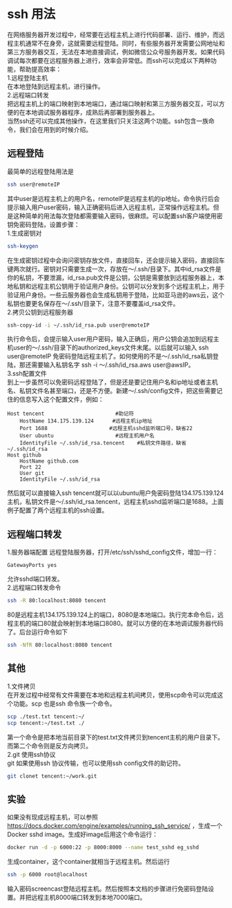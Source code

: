 # ssh 用法

在网络服务器开发过程中，经常要在远程主机上进行代码部署、运行、维护，而远程主机通常不在身旁，这就需要远程登陆。同时，有些服务器开发需要公网地址和第三方服务器交互，无法在本地直接调试，例如微信公众号服务器开发。如果代码调试每次都要在远程服务器上进行，效率会非常低。而ssh可以完成以下两种功能，帮助提高效率：   
1.远程登陆主机   
在本地登陆到远程主机，进行操作。  
2.远程端口转发   
把远程主机上的端口映射到本地端口，通过端口映射和第三方服务器交互，可以方便的在本地调试服务器程序，成熟后再部署到服务器上。  
当然ssh还可以完成其他操作，在这里我们只关注这两个功能。ssh包含一族命令，我们会在用到的时候介绍。   

## 远程登陆    
最简单的远程登陆用法是  
``` bash
ssh user@remoteIP
```
其中user是远程主机上的用户名，remoteIP是远程主机的ip地址。命令执行后会提示输入用户user密码，输入正确密码后进入远程主机，正常操作远程主机。但是这种简单的用法每次登陆都需要输入密码，很麻烦。可以配置ssh客户端使用密钥免密码登陆，设置步骤：  
1.生成密钥对
``` bash
ssh-keygen 
```
在生成密钥过程中会询问密钥存放文件，直接回车，还会提示输入密码，直接回车键两次就行。密钥对只需要生成一次，存放在～/.ssh/目录下。其中id_rsa文件是你的私钥，不要泄漏，id_rsa.pub文件是公钥，公钥是需要放到远程服务器上，本地私钥和远程主机公钥用于验证用户身份。公钥可以分发到多个远程主机上，用于验证用户身份。一些云服务器也会生成私钥用于登陆，比如亚马逊的aws云，这个私钥也要更名保存在～/.ssh/目录下，注意不要覆盖id_rsa文件。  
2.拷贝公钥到远程服务器  
``` bash
ssh-copy-id -i ~/.ssh/id_rsa.pub user@remoteIP    
```
执行命令后，会提示输入user用户密码，输入正确后，用户公钥会追加到远程主机user的～/.ssh/目录下的authorized_keys文件末尾。以后就可以输入 ssh user@remoteIP 免密码登陆远程主机了。如何使用的不是～/.ssh/id_rsa私钥登陆，那还需要输入私钥名字 ssh -i ～/.ssh/id_rsa.aws user@awsIP。  
3.ssh配置文件  
到上一步虽然可以免密码远程登陆了，但是还是要记住用户名和ip地址或者主机名、私钥文件名甚至端口，还是不方便。新建～/.ssh/config文件，把这些需要记住的信息写入这个配置文件，例如：
``` vi
Host tencent                       #助记符
    HostName 134.175.139.124      #远程主机ip地址
    Port 1688                    #远程主机sshd监听端口号，缺省22
    User ubuntu                    #远程主机用户名
    IdentityFile ~/.ssh/id_rsa.tencent    #私钥文件路径，缺省~/.ssh/id_rsa
Host github
    HostName github.com
    Port 22
    User git
    IdentityFile ~/.ssh/id_rsa
```
然后就可以直接输入ssh tencent就可以以ubuntu用户免密码登陆134.175.139.124主机，私钥文件是～/.ssh/id_rsa.tencent，远程主机sshd监听端口是1688。上面例子配置了两个远程主机的ssh设置。   

## 远程端口转发
1.服务器端配置 
远程登陆服务器，打开/etc/ssh/sshd_config文件，增加一行：  
``` vi
GatewayPorts yes
```
允许sshd端口转发。  
2.远程端口转发命令 
``` bash
ssh -R 80:localhost:8080 tencent
```
80是远程主机134.175.139.124上的端口，8080是本地端口。执行完本命令后，远程主机的端口80就会映射到本地端口8080。就可以方便的在本地调试服务器代码了。后台运行命令如下  
``` bash
ssh -NfR 80:localhost:8080 tencent
```

## 其他
1.文件拷贝  
在开发过程中经常有文件需要在本地和远程主机间拷贝，使用scp命令可以完成这个功能。scp 也是ssh 命令族一个命令。  
``` bash
scp ./test.txt tencent:~/
scp tencent:~/test.txt ./
```
第一个命令是把本地当前目录下的test.txt文件拷贝到tencent主机的用户目录下。而第二个命令则是反方向拷贝。  
2.git 使用ssh协议  
git 如果使用ssh 协议传输，也可以使用ssh config文件的助记符。
``` bash
git clonet tencent:~/work.git
```


## 实验
如果没有现成远程主机，可以参照  https://docs.docker.com/engine/examples/running_ssh_service/ ，生成一个Docker sshd image。生成好image后用这个命令运行：
``` bash
docker run -d -p 6000:22 -p 8000:8000 --name test_sshd eg_sshd
```
生成container，这个container就相当于远程主机。然后运行
``` bash
ssh -p 6000 root@localhost
```
输入密码screencast登陆远程主机。然后按照本文档的步骤进行免密码登陆设置。并把远程主机8000端口转发到本地7000端口。


